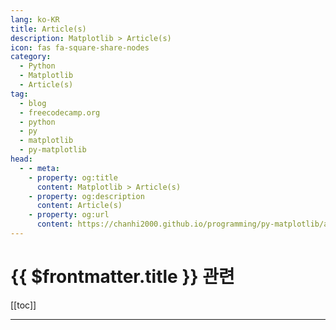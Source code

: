 ```yaml
---
lang: ko-KR
title: Article(s)
description: Matplotlib > Article(s)
icon: fas fa-square-share-nodes
category: 
  - Python
  - Matplotlib
  - Article(s)
tag: 
  - blog
  - freecodecamp.org
  - python
  - py
  - matplotlib
  - py-matplotlib
head:
  - - meta:
    - property: og:title
      content: Matplotlib > Article(s)
    - property: og:description
      content: Article(s)
    - property: og:url
      content: https://chanhi2000.github.io/programming/py-matplotlib/articles/
---
```


# {{ $frontmatter.title }} 관련

[[toc]]

---

<TagLinks />